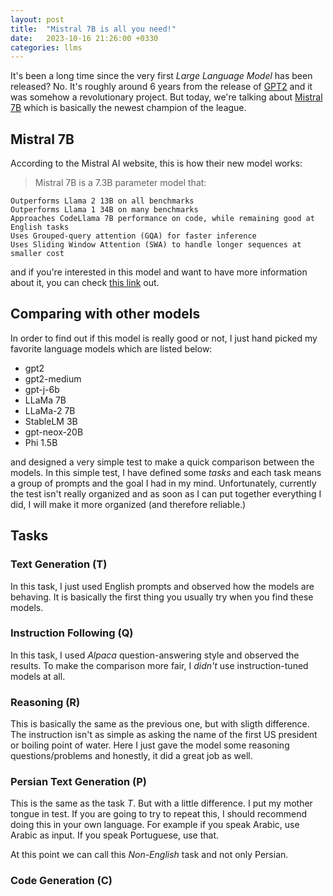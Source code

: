```yaml
---
layout: post
title:  "Mistral 7B is all you need!"
date:   2023-10-16 21:26:00 +0330
categories: llms
---
```


It's been a long time since the very first _Large Language Model_ has been released? No. It's roughly around 6 years from the release of [GPT2](https://huggingface.co/gpt2) and it was somehow a revolutionary project. But today, we're talking about [Mistral 7B](https://mistral.ai) which is basically the newest champion of the league. 

## Mistral 7B

According to the Mistral AI website, this is how their new model works: 

> Mistral 7B is a 7.3B parameter model that:

    Outperforms Llama 2 13B on all benchmarks
    Outperforms Llama 1 34B on many benchmarks
    Approaches CodeLlama 7B performance on code, while remaining good at English tasks
    Uses Grouped-query attention (GQA) for faster inference
    Uses Sliding Window Attention (SWA) to handle longer sequences at smaller cost

and if you're interested in this model and want to have more information about it, you can check [this link](https://mistral.ai/news/announcing-mistral-7b/) out.

## Comparing with other models

In order to find out if this model is really good or not, I just hand picked my favorite language models which are listed below:

- gpt2
- gpt2-medium
- gpt-j-6b
- LLaMa 7B
- LLaMa-2 7B
- StableLM 3B
- gpt-neox-20B
- Phi 1.5B

and designed a very simple test to make a quick comparison between the models. In this simple test, I have defined some _tasks_ and each task means a group of prompts and the goal I had in my mind. Unfortunately, currently the test isn't really organized and as soon as I can put together everything I did, I will make it more organized (and therefore reliable.)

## Tasks

### Text Generation (T)

In this task, I just used English prompts and observed how the models are behaving. It is basically the first thing you usually try when you find these models.

### Instruction Following (Q)

In this task, I used _Alpaca_ question-answering style and observed the results. To make the comparison more fair, I _didn't_ use instruction-tuned models at all.

### Reasoning (R)

This is basically the same as the previous one, but with sligth difference. The instruction isn't as simple as asking the name of the first US president or boiling point of water. Here I just gave the model some reasoning questions/problems and honestly, it did a great job as well.

### Persian Text Generation (P)

This is the same as the task _T_. But with a little difference. I put my mother tongue in test. If you are going to try to repeat this, I should recommend doing this in your own language. For example if you speak Arabic, use Arabic as input. If you speak Portuguese, use that. 

At this point we can call this _Non-English_ task and not only Persian.

### Code Generation (C)